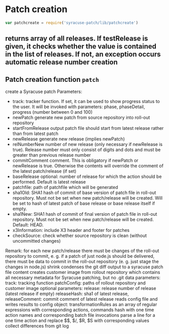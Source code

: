 # Patch creation  
```javascript
var patchcreate = require('syracuse-patch/lib/patchcreate')  
```

returns array of all releases. If testRelease is given, it checks whether the value is contained 
in the list of releases. If not, an exception occurs
automatic release number creation
-------------
## Patch creation function `patch`
create a Syracuse patch
Parameters:
-  track: tracker function. If set, it can be used to show progress status to the user. It will be invoked with parameters:
      phase, phaseDetail, progress (number between 0 and 100)
-  newPatch generate new patch from source repository into roll-out repository
-  startFromRelease output patch file should start from latest release rather than from latest patch
-  newRelease generate new release (implies newPatch)
-  relNumberNew number of new release (only necessary if newRelease is true). Release number must only consist of digits and dots and must be greater than previous release number
-  commitComment comment. This is obligatory if newPatch or newRelease is true. Otherwise the contents will override the comment of the latest patch/release (if set)
-  baseRelease  optional: number of release for which the action should be performed. Default is latest release
-  patchfile: path of patchfile which will be generated
-  sha1Old:  SHA1 hash of commit of base version of patch file in roll-out repository. Must not be set when new patch/release will be created. Will be set to hash of latest patch of base release or base release itself if empty.
-  sha1New:  SHA1 hash of commit of final version of patch file in roll-out repository. Must not be set when new patch/release will be created. Default: HEAD.
-  x3Information: include X3 header and footer for patches
-  checkSource: check whether source repository is clean (without uncommitted changes)

  Remark: for each new patch/release there must be changes of the roll-out repository to commit, e. g. if a patch of just node.js should be delivered, there must be data to commit in the roll-out repository
   (e. g. just stage the changes in node.js)
shrink
condenses the git diff output to a syracuse patch file content
creates customer image from rollout repository which contains all necessary metadata for Syracuse patching, but no .git data
parameters:
track: tracking function
 patchConfig: paths of rollout repository and customer image
optional parameters:
release: release number of release (latest release if empty)
releaseHash: sha1 of latest release,
releaseComment: commit comment of latest release 
reads config file and writes results to config object: transformationRules as an array of regular expressions with corresponding actions,
 commands hash with one time action names and corresponding batch file invocations
parse a line for a one time action and replace $$, $/, $R, $S with corresponding values
collect differences from git log
